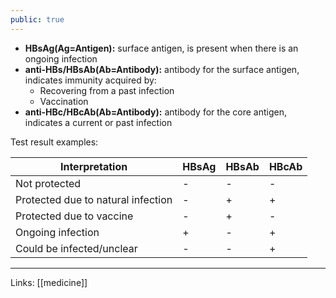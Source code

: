 ```yaml
---
public: true
---
```

- **HBsAg(Ag=Antigen):** surface antigen, is present when there is an ongoing infection
- **anti-HBs/HBsAb(Ab=Antibody):** antibody for the surface antigen, indicates immunity acquired by:
	- Recovering from a past infection
	- Vaccination
- **anti-HBc/HBcAb(Ab=Antibody):** antibody for the core antigen, indicates a current or past infection

Test result examples:

| Interpretation                     | HBsAg | HBsAb | HBcAb |
| ---------------------------------- | ----- | ----- | ----- |
| Not protected                      | -     | -     | -     |
| Protected due to natural infection | -     | +     | +     |
| Protected due to vaccine           | -     | +     | -     |
| Ongoing infection                  | +     | -     | +     |
| Could be infected/unclear          | -     | -     | +     |

---
Links: [[medicine]]